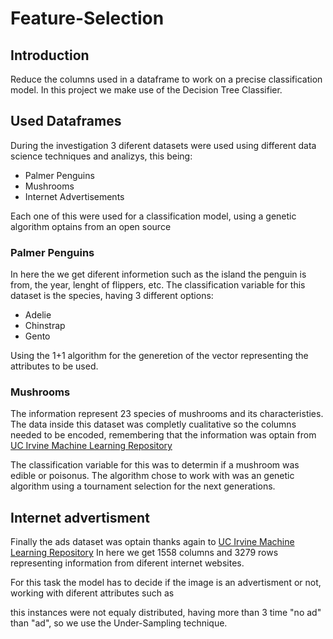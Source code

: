 # Feature-Selection

## Introduction
Reduce the columns used in a dataframe to work on a precise classification model.
In this project we make use of the Decision Tree Classifier.


## Used Dataframes

During the investigation 3 diferent datasets were used using different data science techniques and analizys, this being:

- Palmer Penguins
- Mushrooms
- Internet Advertisements

Each one of this were used for a classification model, using a genetic algorithm optains from an open source

### Palmer Penguins
In here the we get diferent informetion such as the island the penguin is from, the year, lenght of flippers, etc. The classification variable for this dataset is the species, having 3 different options:
- Adelie
- Chinstrap
- Gento

Using the 1+1 algorithm for the generetion of the vector representing the attributes to be used.

### Mushrooms 
The information represent 23 species of mushrooms and its characteristies. The data inside this dataset was completly cualitative so the columns needed to be encoded, remembering that the information was optain from [UC Irvine Machine Learning Repository](https://archive-beta.ics.uci.edu/dataset/73/mushroom)

The classification variable for this was to determin if a mushroom was edible or poisonus. The algorithm chose to work with was an genetic algorithm using a tournament selection for the next generations.

## Internet advertisment

Finally the ads dataset was optain thanks again to [UC Irvine Machine Learning Repository](https://archive-beta.ics.uci.edu/dataset/51/internet+advertisements )
In here we get 1558 columns and 3279 rows representing information from diferent internet websites.

For this task the model has to decide if the image is an advertisment or not, working with diferent attributes such as 

this instances were not equaly distributed, having more than 3 time "no ad" than "ad", so we use the Under-Sampling technique.